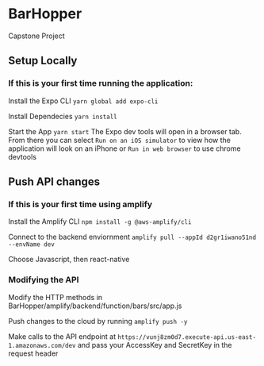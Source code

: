 # BarHopper

Capstone Project

## Setup Locally

### If this is your first time running the application:

Install the Expo CLI
`yarn global add expo-cli`

Install Dependecies
`yarn install`

Start the App
`yarn start`
The Expo dev tools will open in a browser tab. From there you can select `Run on an iOS simulator` to view how the application will look on an iPhone or `Run in web browser` to use chrome devtools

## Push API changes

### If this is your first time using amplify

Install the Amplify CLI
`npm install -g @aws-amplify/cli`

Connect to the backend enviornment
`amplify pull --appId d2gr1iwano51nd --envName dev`

Choose Javascript, then react-native

### Modifying the API

Modify the HTTP methods in BarHopper/amplify/backend/function/bars/src/app.js

Push changes to the cloud by running `amplify push -y`

Make calls to the API endpoint at `https://vunj8zm0d7.execute-api.us-east-1.amazonaws.com/dev` and pass your AccessKey and SecretKey in the request header
